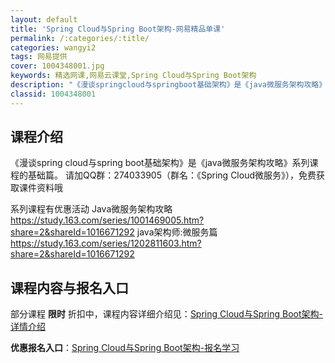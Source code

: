 ```yaml
---
layout: default
title: 'Spring Cloud与Spring Boot架构-网易精品单课'
permalink: /:categories/:title/
categories: wangyi2
tags: 网易提供
cover: 1004348001.jpg
keywords: 精选网课,网易云课堂,Spring Cloud与Spring Boot架构
description: "《漫谈springcloud与springboot基础架构》是《java微服务架构攻略》系列课程的基础篇。请加QQ群：274033905（群名：《SpringCloud微服务》），免费获取课"
classid: 1004348001
---
```


## 课程介绍

《漫谈spring cloud与spring boot基础架构》是《java微服务架构攻略》系列课程的基础篇。
请加QQ群：274033905（群名：《Spring Cloud微服务》），免费获取课件资料哦


系列课程有优惠活动
Java微服务架构攻略   https://study.163.com/series/1001469005.htm?share=2&shareId=1016671292
java架构师:微服务篇   https://study.163.com/series/1202811603.htm?share=2&shareId=1016671292

## 课程内容与报名入口

部分课程 **限时** 折扣中，课程内容详细介绍见：[Spring Cloud与Spring Boot架构-详情介绍](https://study.163.com/course/introduction/1004348001.htm?share=1&shareId=1025206652&utm_campaign=share&utm_medium=iphoneShare&utm_source=&utm_u=1025206652)

**优惠报名入口**：[Spring Cloud与Spring Boot架构-报名学习](https://study.163.com/course/introduction/1004348001.htm?share=1&shareId=1025206652&utm_campaign=share&utm_medium=iphoneShare&utm_source=&utm_u=1025206652)

